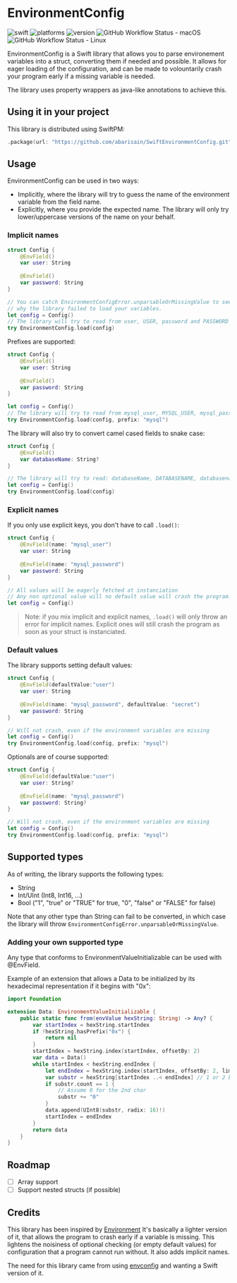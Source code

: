# EnvironmentConfig

![swift](https://img.shields.io/badge/Swift-5.1-orange.svg)
![platforms](https://img.shields.io/badge/platforms-macOS%20%7C%20Linux%20%7C%20iOS%20%7C%20tvOS%20%7C%20watchOS-lightgrey.svg)
![version](https://img.shields.io/github/v/release/abarisain/SwiftEnvironmentConfig?include_prereleases)
![GitHub Workflow Status - macOS](https://img.shields.io/github/workflow/status/abarisain/SwiftEnvironmentConfig/macOS?label=macOS%20build)
![GitHub Workflow Status - Linux](https://img.shields.io/github/workflow/status/abarisain/SwiftEnvironmentConfig/Linux?label=linux%20build)

EnvironmentConfig is a Swift library that allows you to parse environement variables into a struct, converting them if needed and possible.
It allows for eager loading of the configuration, and can be made to volountarily crash your program early if a missing variable is needed.

The library uses property wrappers as java-like annotations to achieve this.

## Using it in your project

This library is distributed using SwiftPM:
```Swift
.package(url: "https://github.com/abarisain/SwiftEnvironmentConfig.git", from: "1.0.0-beta1")
```

## Usage

EnvironmentConfig can be used in two ways:
- Implicitly, where the library will try to guess the name of the environment variable from the field name.
- Explicitly, where you provide the expected name. The library will only try lower/uppercase versions of the name on your behalf.

### Implicit names

```Swift
struct Config {
    @EnvField()
    var user: String
    
    @EnvField()
    var password: String
}

// You can catch EnvironmentConfigError.unparsableOrMissingValue to see
// why the library failed to load your variables.
let config = Config()
// The library will try to read from user, USER, password and PASSWORD
try EnvironmentConfig.load(config)
```

Prefixes are supported:
```Swift
struct Config {
    @EnvField()
    var user: String
    
    @EnvField()
    var password: String
}

let config = Config()
// The library will try to read from mysql_user, MYSQL_USER, mysql_password and MYSQL_PASSWORD
try EnvironmentConfig.load(config, prefix: "mysql")
```

The library will also try to convert camel cased fields to snake case:

```Swift
struct Config {
    @EnvField()
    var databaseName: String?
}

// The library will try to read: databaseName, DATABASENAME, databasename, database_name, DATABASE_NAME
let config = Config()
try EnvironmentConfig.load(config)
```

### Explicit names

If you only use explicit keys, you don't have to call `.load()`: 

```Swift
struct Config {
    @EnvField(name: "mysql_user")
    var user: String
    
    @EnvField(name: "mysql_password")
    var password: String
}

// All values will be eagerly fetched at instanciation
// Any non optional value will no default value will crash the program.
let config = Config()
```

>Note: if you mix implicit and explicit names, `.load()` will only throw an error for implicit names. Explicit ones will still crash the program as soon as your struct is instanciated.

### Default values

The library supports setting default values:

```Swift
struct Config {
    @EnvField(defaultValue:"user")
    var user: String
    
    @EnvField(name: "mysql_password", defaultValue: "secret")
    var password: String
}

// Will not crash, even if the environment variables are missing
let config = Config()
try EnvironmentConfig.load(config, prefix: "mysql")
```

Optionals are of course supported:
```Swift
struct Config {
    @EnvField(defaultValue:"user")
    var user: String?
    
    @EnvField(name: "mysql_password")
    var password: String?
}

// Will not crash, even if the environment variables are missing
let config = Config()
try EnvironmentConfig.load(config, prefix: "mysql")
```

## Supported types

As of writing, the library supports the following types:
 - String
 - Int/UInt (Int8, Int16, ...)
 - Bool ("1", "true" or "TRUE" for true, "0", "false" or "FALSE" for false)
 
Note that any other type than String can fail to be converted, in which case the library will throw `EnvironmentConfigError.unparsableOrMissingValue`.

### Adding your own supported type

Any type that conforms to EnvironmentValueInitializable can be used with @EnvField.

Example of an extension that allows a Data to be initialized by its hexadecimal representation if it begins with "0x":
```Swift
import Foundation

extension Data: EnvironmentValueInitializable {
    public static func from(envValue hexString: String) -> Any? {
        var startIndex = hexString.startIndex
        if !hexString.hasPrefix("0x") {
            return nil
        }
        startIndex = hexString.index(startIndex, offsetBy: 2)
        var data = Data()
        while startIndex < hexString.endIndex {
            let endIndex = hexString.index(startIndex, offsetBy: 2, limitedBy: hexString.endIndex) ?? hexString.endIndex
            var substr = hexString[startIndex ..< endIndex] // 1 or 2 bytes
            if substr.count == 1 {
                // Assume 0 for the 2nd char
                substr += "0"
            }
            data.append(UInt8(substr, radix: 16)!)
            startIndex = endIndex
        }
        return data
    }
}
```

## Roadmap

- [ ] Array support
- [ ] Support nested structs (if possible)

## Credits

This library has been inspired by [Environment](https://github.com/wlisac/environment)
It's basically a lighter version of it, that allows the program to crash early if a variable is missing.
This lightens the noisiness of optional checking (or empty default values) for configuration that a program cannot run without.
It also adds implicit names.

The need for this library came from using [envconfig](https://github.com/vrischmann/envconfig) and wanting a Swift version of it.
